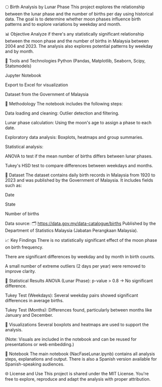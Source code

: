 🌕 Birth Analysis by Lunar Phase
This project explores the relationship between the lunar phase and the number of births per day using historical data. The goal is to determine whether moon phases influence birth patterns and to explore variations by weekday and month.

📊 Objective
Analyze if there's any statistically significant relationship between the moon phase and the number of births in Malaysia between 2004 and 2023. The analysis also explores potential patterns by weekday and by month.

🔧 Tools and Technologies
Python (Pandas, Matplotlib, Seaborn, Scipy, Statsmodels)

Jupyter Notebook

Export to Excel for visualization

Dataset from the Government of Malaysia

🧠 Methodology
The notebook includes the following steps:

Data loading and cleaning: Outlier detection and filtering.

Lunar phase calculation: Using the moon's age to assign a phase to each date.

Exploratory data analysis: Boxplots, heatmaps and group summaries.

Statistical analysis:

ANOVA to test if the mean number of births differs between lunar phases.

Tukey's HSD test to compare differences between weekdays and months.

📁 Dataset
The dataset contains daily birth records in Malaysia from 1920 to 2023 and was published by the Government of Malaysia. It includes fields such as:

Date

State

Number of births

Data source:
🗂️ https://data.gov.my/data-catalogue/births
Published by the Department of Statistics Malaysia (Jabatan Perangkaan Malaysia).

📈 Key Findings
There is no statistically significant effect of the moon phase on birth frequency.

There are significant differences by weekday and by month in birth counts.

A small number of extreme outliers (2 days per year) were removed to improve clarity.

🔬 Statistical Results
ANOVA (Lunar Phase): p-value > 0.8 → No significant difference.

Tukey Test (Weekdays): Several weekday pairs showed significant differences in average births.

Tukey Test (Months): Differences found, particularly between months like January and December.

🧪 Visualizations
Several boxplots and heatmaps are used to support the analysis.

(Note: Visuals are included in the notebook and can be reused for presentations or web embedding.)

📄 Notebook
The main notebook (NacFaseLunar.ipynb) contains all analysis steps, explanations and output.
There is also a Spanish version available for Spanish-speaking audiences.

🌐 License and Use
This project is shared under the MIT License.
You're free to explore, reproduce and adapt the analysis with proper attribution.

